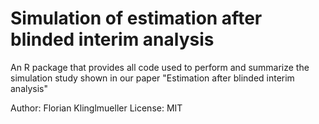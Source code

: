 Simulation of estimation after blinded interim analysis
=======================================================

An R package that provides all code used to perform and summarize the
simulation study shown in our paper "Estimation after blinded interim
analysis"

Author: Florian Klinglmueller 
License: MIT

